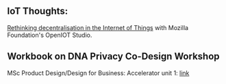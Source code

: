 ## IoT Thoughts:
[Rethinking decentralisation in the Internet of Things](thoughts/decentralisation.md)
with Mozilla Foundation's OpenIOT Studio.


## Workbook on DNA Privacy Co-Design Workshop
MSc Product Design/Design for Business: Accelerator unit 1:
[link](https://docs.google.com/document/d/1SDKVdDS4p8GuT9t3ux6AL0m1s8A-1mW8HX7rP5zkBnw/edit?usp=sharing)
